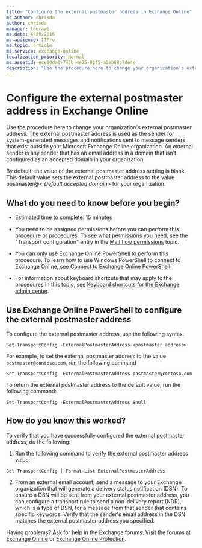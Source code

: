 ```yaml
---
title: "Configure the external postmaster address in Exchange Online"
ms.author: chrisda
author: chrisda
manager: laurawi
ms.date: 4/29/2016
ms.audience: ITPro
ms.topic: article
ms.service: exchange-online
localization_priority: Normal
ms.assetid: ece00da0-743b-4e26-83f5-a2eb68c7de4e
description: "Use the procedure here to change your organization's external postmaster address. The external postmaster address is used as the sender for system-generated messages and notifications sent to message senders that exist outside your Microsoft Exchange Online organization. An external sender is any sender that has an email address in a domain that isn't configured as an accepted domain in your organization."
---
```


# Configure the external postmaster address in Exchange Online

Use the procedure here to change your organization's external postmaster address. The external postmaster address is used as the sender for system-generated messages and notifications sent to message senders that exist outside your Microsoft Exchange Online organization. An external sender is any sender that has an email address in a domain that isn't configured as an accepted domain in your organization.
  
By default, the value of the external postmaster address setting is blank. This default value sets the external postmaster address to the value postmaster@\< _Default accepted domain_\> for your organization.
  
## What do you need to know before you begin?

- Estimated time to complete: 15 minutes
    
- You need to be assigned permissions before you can perform this procedure or procedures. To see what permissions you need, see the "Transport configuration" entry in the [Mail flow permissions](https://technet.microsoft.com/library/f49f4fb5-af75-43cb-900f-c5f7b8cfa143.aspx) topic. 
    
- You can only use Exchange Online PowerShell to perform this procedure. To learn how to use Windows PowerShell to connect to Exchange Online, see [Connect to Exchange Online PowerShell](https://go.microsoft.com/fwlink/p/?linkid=396554).
    
- For information about keyboard shortcuts that may apply to the procedures in this topic, see [Keyboard shortcuts for the Exchange admin center](../accessibility/keyboard-shortcuts-in-admin-center.md).
    
## Use Exchange Online PowerShell to configure the external postmaster address

To configure the external postmaster address, use the following syntax.
  
```
Set-TransportConfig -ExternalPostmasterAddress <postmaster address>

```

For example, to set the external postmaster address to the value `postmaster@contoso.com`, run the following command
  
```
Set-TransportConfig -ExternalPostmasterAddress postmaster@contoso.com
```

To return the external postmaster address to the default value, run the following command:
  
```
Set-TransportConfig -ExternalPostmasterAddress $null

```

## How do you know this worked?

To verify that you have successfully configured the external postmaster address, do the following:
  
1. Run the following command to verify the external postmaster address value:
    
  ```
  Get-TransportConfig | Format-List ExternalPostmasterAddress
  
  ```

2. From an external email account, send a message to your Exchange organization that will generate a delivery status notification (DSN). To ensure a DSN will be sent from your external postmaster address, you can configure a transport rule to send a non-delivery report (NDR), which is a type of DSN, for a message from that sender that contains specific keywords. Verify that the sender's email address in the DSN matches the external postmaster address you specified. 
    
Having problems? Ask for help in the Exchange forums. Visit the forums at [Exchange Online](https://go.microsoft.com/fwlink/p/?linkId=267542) or [Exchange Online Protection](https://go.microsoft.com/fwlink/p/?linkId=285351).
  

